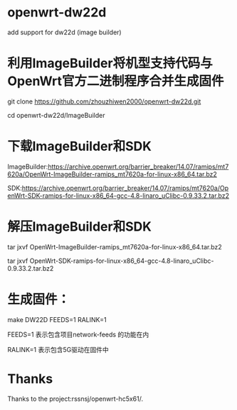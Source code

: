# openwrt-dw22d
add support for dw22d (image builder)

# 利用ImageBuilder将机型支持代码与OpenWrt官方二进制程序合并生成固件
git clone https://github.com/zhouzhiwen2000/openwrt-dw22d.git

cd openwrt-dw22d/ImageBuilder
# 下载ImageBuilder和SDK
ImageBuilder:https://archive.openwrt.org/barrier_breaker/14.07/ramips/mt7620a/OpenWrt-ImageBuilder-ramips_mt7620a-for-linux-x86_64.tar.bz2

SDK:https://archive.openwrt.org/barrier_breaker/14.07/ramips/mt7620a/OpenWrt-SDK-ramips-for-linux-x86_64-gcc-4.8-linaro_uClibc-0.9.33.2.tar.bz2
# 解压ImageBuilder和SDK
tar jxvf OpenWrt-ImageBuilder-ramips_mt7620a-for-linux-x86_64.tar.bz2

tar jxvf OpenWrt-SDK-ramips-for-linux-x86_64-gcc-4.8-linaro_uClibc-0.9.33.2.tar.bz2
# 生成固件：
make DW22D FEEDS=1 RALINK=1

FEEDS=1 表示包含项目network-feeds 的功能在内

RALINK=1 表示包含5G驱动在固件中
# Thanks
Thanks to the project:rssnsj/openwrt-hc5x61/.
